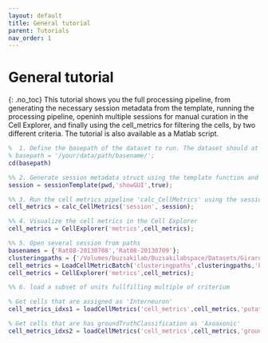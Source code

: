 ```yaml
---
layout: default
title: General tutorial
parent: Tutorials
nav_order: 1
---
```

# General tutorial
{: .no_toc}
This tutorial shows you the full processing pipeline, from generating the necessary session metadata from the template, running the processing pipeline, openinh multiple sessions for manual curation in the Cell Explorer, and finally using the cell_metrics for filtering the cells, by two different criteria. The tutorial is also available as a Matlab script. 

```m
%  1. Define the basepath of the dataset to run. The dataset should at minimum consist of a basename.dat, a basename.xml and spike sorted data.
% basepath = '/your/data/path/basename/';
cd(basepath)

%% 2. Generate session metadata struct using the template function and display the meta data in a gui
session = sessionTemplate(pwd,'showGUI',true);

%% 3. Run the cell metrics pipeline 'calc_CellMetrics' using the session struct as input
cell_metrics = calc_CellMetrics('session', session);

%% 4. Visualize the cell metrics in the Cell Explorer
cell_metrics = CellExplorer('metrics',cell_metrics); 

%% 5. Open several session from paths
basenames = {'Rat08-20130708','Rat08-20130709'};
clusteringpaths = {'/Volumes/buzsakilab/Buzsakilabspace/Datasets/GirardeauG/Rat08/Rat08-20130708','/Volumes/buzsakilab/Buzsakilabspace/Datasets/GirardeauG/Rat08/Rat08-20130709'};
cell_metrics = LoadCellMetricBatch('clusteringpaths',clusteringpaths,'basenames',basenames);
cell_metrics = CellExplorer('metrics',cell_metrics);

%% 6. load a subset of units fullfilling multiple of criterium

% Get cells that are assigned as 'Interneuron'
cell_metrics_idxs1 = loadCellMetrics('cell_metrics',cell_metrics,'putativeCellType',{'Interneuron'});

% Get cells that are has groundTruthClassification as 'Axoaxonic'
cell_metrics_idxs2 = loadCellMetrics('cell_metrics',cell_metrics,'groundTruthClassification',{'Axoaxonic'});
```